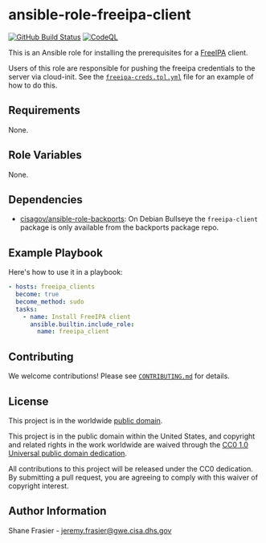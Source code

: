 # ansible-role-freeipa-client #

[![GitHub Build Status](https://github.com/cisagov/ansible-role-freeipa-client/workflows/build/badge.svg)](https://github.com/cisagov/ansible-role-freeipa-client/actions)
[![CodeQL](https://github.com/cisagov/ansible-role-freeipa-client/workflows/CodeQL/badge.svg)](https://github.com/cisagov/ansible-role-freeipa-client/actions/workflows/codeql-analysis.yml)

This is an Ansible role for installing the prerequisites for a
[FreeIPA](https://www.freeipa.org) client.

Users of this role are responsible for pushing the freeipa credentials
to the server via cloud-init.  See the
[`freeipa-creds.tpl.yml`](files/freeipa-creds.tpl.yml)
file for an example of how to do this.

## Requirements ##

None.

## Role Variables ##

None.

<!--
| Variable | Description | Default | Required |
|----------|-------------|---------|----------|
| optional_variable | Describe its purpose. | `default_value` | No |
| required_variable | Describe its purpose. | n/a | Yes |
-->

## Dependencies ##

- [cisagov/ansible-role-backports](https://github.com/cisagov/ansible-role-backports):
  On Debian Bullseye the `freeipa-client` package is only available
  from the backports package repo.

## Example Playbook ##

Here's how to use it in a playbook:

```yaml
- hosts: freeipa_clients
  become: true
  become_method: sudo
  tasks:
    - name: Install FreeIPA client
      ansible.builtin.include_role:
        name: freeipa_client
```

## Contributing ##

We welcome contributions!  Please see [`CONTRIBUTING.md`](CONTRIBUTING.md) for
details.

## License ##

This project is in the worldwide [public domain](LICENSE).

This project is in the public domain within the United States, and
copyright and related rights in the work worldwide are waived through
the [CC0 1.0 Universal public domain
dedication](https://creativecommons.org/publicdomain/zero/1.0/).

All contributions to this project will be released under the CC0
dedication. By submitting a pull request, you are agreeing to comply
with this waiver of copyright interest.

## Author Information ##

Shane Frasier - <jeremy.frasier@gwe.cisa.dhs.gov>
